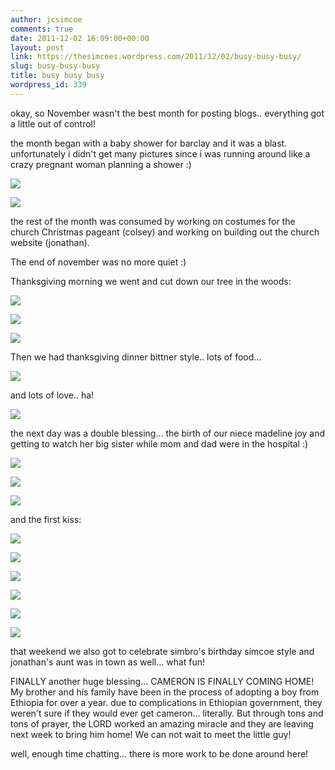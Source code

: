 ```yaml
---
author: jcsimcoe
comments: true
date: 2011-12-02 16:09:00+00:00
layout: post
link: https://thesimcoes.wordpress.com/2011/12/02/busy-busy-busy/
slug: busy-busy-busy
title: busy busy busy
wordpress_id: 339
---
```


okay, so November wasn't the best month for posting blogs.. everything got a little out of control!




the month began with a baby shower for barclay and it was a blast. unfortunately i didn't get many pictures since i was running around like a crazy pregnant woman planning a shower :)




![](/public/assets/tumblr_lvl1xeg0ai1qb8l8q.jpg)




![](/public/assets/tumblr_lvl21h9nI81qb8l8q.jpg)




the rest of the month was consumed by working on costumes for the church Christmas pageant (colsey) and working on building out the church website (jonathan).




The end of november was no more quiet :)




Thanksgiving morning we went and cut down our tree in the woods:




![](/public/assets/tumblr_lvl2u23d5n1qb8l8q.jpg)




![](/public/assets/tumblr_lvl2t2bZBd1qb8l8q.jpg)




![](/public/assets/tumblr_lvl2uebTKt1qb8l8q.jpg)




Then we had thanksgiving dinner bittner style.. lots of food…




![](/public/assets/tumblr_lvl2vphqhi1qb8l8q.jpg)




and lots of love.. ha!




![](/public/assets/tumblr_lvl2w3DqJH1qb8l8q.jpg)




the next day was a double blessing… the birth of our niece madeline joy and getting to watch her big sister while mom and dad were in the hospital :)




![](/public/assets/tumblr_lvl2xkWpth1qb8l8q.jpg)




![](/public/assets/tumblr_lvl2xsMTrH1qb8l8q.jpg)




![](/public/assets/tumblr_lvl3fcBXFU1qb8l8q.jpg)




and the first kiss:




![](/public/assets/tumblr_lvl3fscYAz1qb8l8q.jpg)




![](/public/assets/tumblr_lvl3gbbs9o1qb8l8q.jpg)




![](/public/assets/tumblr_lvl3gkgpVi1qb8l8q.jpg)




![](/public/assets/tumblr_lvl3gynJSz1qb8l8q.jpg)




![](/public/assets/tumblr_lvl3h98FKV1qb8l8q.jpg)




![](/public/assets/tumblr_lvl3hlfj9l1qb8l8q.jpg)




that weekend we also got to celebrate simbro's birthday simcoe style and jonathan's aunt was in town as well… what fun!




FINALLY another huge blessing… CAMERON IS FINALLY COMING HOME! My brother and his family have been in the process of adopting a boy from Ethiopia for over a year. due to complications in Ethiopian government, they weren't sure if they would ever get cameron… literally. But through tons and tons of prayer, the LORD worked an amazing miracle and they are leaving next week to bring him home! We can not wait to meet the little guy!




well, enough time chatting… there is more work to be done around here!
